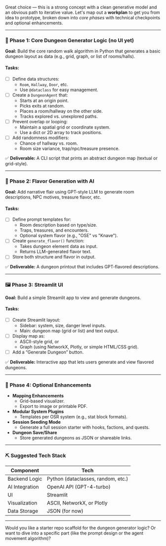 Great choice — this is a strong concept with a clean generative model and an obvious path to iterative value. Let's map out a **workplan** to get you from idea to prototype, broken down into *core phases* with technical checkpoints and optional enhancements.

---

### 🧱 **Phase 1: Core Dungeon Generator Logic (no UI yet)**

**Goal:** Build the core random walk algorithm in Python that generates a basic dungeon layout as data (e.g., grid, graph, or list of rooms/halls).

#### Tasks:
- [ ] Define data structures:
  - `Room`, `Hallway`, `Door`, etc.
  - Use `@dataclass` for easy management.
- [ ] Create a `DungeonAgent` that:
  - Starts at an origin point.
  - Picks exits at random.
  - Places a room/hallway on the other side.
  - Tracks explored vs. unexplored paths.
- [ ] Prevent overlap or looping:
  - Maintain a spatial grid or coordinate system.
  - Use a dict or 2D array to track positions.
- [ ] Add randomness modifiers:
  - Chance of hallway vs. room.
  - Room size variance, trap/npc/treasure presence.

✅ **Deliverable:** A CLI script that prints an abstract dungeon map (textual or grid-style).

---

### 🧠 **Phase 2: Flavor Generation with AI**

**Goal:** Add narrative flair using GPT-style LLM to generate room descriptions, NPC motives, treasure flavor, etc.

#### Tasks:
- [ ] Define prompt templates for:
  - Room description based on type/size.
  - Traps, treasures, and encounters.
  - Optional system flavor (e.g., "OSE" vs "Knave").
- [ ] Create `generate_flavor()` function:
  - Takes dungeon element data as input.
  - Returns LLM-generated flavor text.
- [ ] Store both structure and flavor in output.

✅ **Deliverable:** A dungeon printout that includes GPT-flavored descriptions.

---

### 🖼️ **Phase 3: Streamlit UI**

**Goal:** Build a simple Streamlit app to view and generate dungeons.

#### Tasks:
- [ ] Create Streamlit layout:
  - Sidebar: system, size, danger level inputs.
  - Main: dungeon map (grid or list) and text output.
- [ ] Display map as:
  - ASCII-style grid, or
  - Graph (using NetworkX, Plotly, or simple HTML/CSS grid).
- [ ] Add a “Generate Dungeon” button.

✅ **Deliverable:** Interactive app that lets users generate and view flavored dungeons.

---

### 🌱 **Phase 4: Optional Enhancements**

- **Mapping Enhancements**
  - Grid-based visualizer.
  - Export to image or printable PDF.
- **Modular System Plugins**
  - Templates per OSR system (e.g., stat block formats).
- **Session Seeding Mode**
  - Generate a full session starter with hooks, factions, and quests.
- **Dungeon Save/Share**
  - Store generated dungeons as JSON or shareable links.

---

### ⛏️ Suggested Tech Stack

| Component       | Tech               |
|----------------|--------------------|
| Backend Logic  | Python (dataclasses, random, etc.) |
| AI Integration | OpenAI API (GPT-4-turbo) |
| UI             | Streamlit          |
| Visualization  | ASCII, NetworkX, or Plotly |
| Data Storage   | JSON (for now)     |

---

Would you like a starter repo scaffold for the dungeon generator logic? Or want to dive into a specific part (like the prompt design or the agent movement algorithm)?